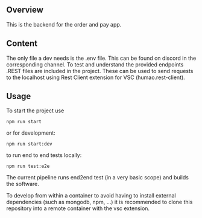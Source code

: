 ## Overview
This is the backend for the order and pay app.
## Content
The only file a dev needs is the .env file. This can be found on discord in the corresponding channel.
To test and understand the provided endpoints .REST files are included in the project. These can be used to send requests to the localhost using Rest Client extension for VSC (humao.rest-client).
## Usage
To start the project use 

    npm run start
or for development:

    npm run start:dev

to run end to end tests locally:

    npm run test:e2e

The current pipeline runs end2end test (in a very basic scope) and builds the software.

To develop from within a container to avoid having to install external dependencies (such as mongodb, npm, ...) it is recommended to clone this repository into a remote container with the vsc extension. 
